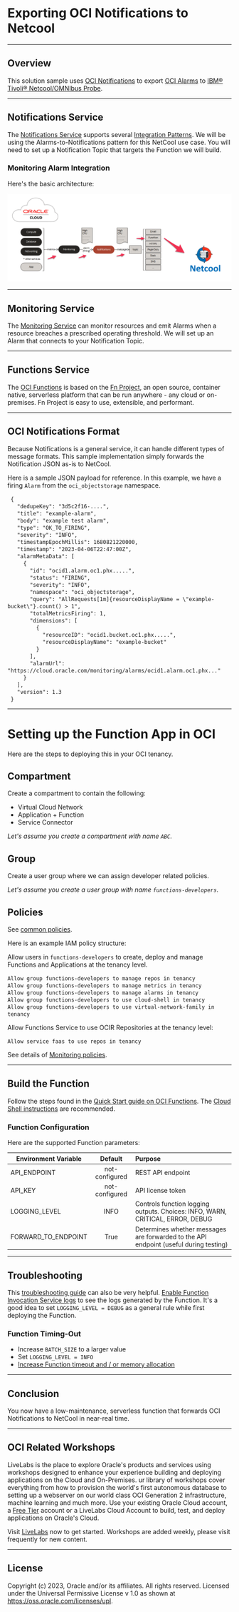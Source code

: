 # Exporting OCI Notifications to Netcool

---

## Overview

This solution sample 
uses [OCI Notifications](https://docs.oracle.com/en-us/iaas/Content/Notification/home.htm) 
to export [OCI Alarms](https://docs.oracle.com/en-us/iaas/Content/Monitoring/Concepts/monitoringoverview.htm) 
to [IBM® Tivoli® Netcool/OMNIbus Probe](https://www.ibm.com/docs/en/SSSHTQ_int/pdf/messbuspr-pdf.pdf). 



---
## Notifications Service
The [Notifications Service](https://docs.oracle.com/en-us/iaas/Content/Notification/Concepts/notificationoverview.htm) 
supports several 
[Integration Patterns](https://docs.oracle.com/en-us/iaas/Content/Notification/Concepts/notificationoverview.htm#Flow__alarms).  We will be using the Alarms-to-Notifications pattern for this NetCool use case.
You will need to set up a Notification Topic that targets the Function we will build.  


### Monitoring Alarm Integration

Here's the basic architecture:

![](images/architecture.png)

---
## Monitoring Service

The [Monitoring Service](https://docs.oracle.com/en-us/iaas/Content/Monitoring/Concepts/monitoringoverview.htm) can
monitor resources and emit Alarms when a resource breaches a prescribed operating threshold.  We will set up an Alarm that connects to your Notification Topic.

---
## Functions Service

The [OCI Functions](http://docs.oracle.com/en-us/iaas/Content/Functions/Concepts/functionsoverview.htm) is 
based on the [Fn Project](https://fnproject.io/), an open source, container 
native, serverless platform that can be run anywhere - any cloud or on-premises. Fn Project 
is easy to use, extensible, and performant.

---
## OCI Notifications Format

Because Notifications is a general service, it can handle different types of message formats.  This
sample implementation simply forwards the Notification JSON as-is to NetCool. 

Here is a sample JSON payload for reference.  In this example, we have a firing `Alarm` from the `oci_objectstorage` namespace.

     {
       "dedupeKey": "3d5c2f16-....",
       "title": "example-alarm",
       "body": "example test alarm",
       "type": "OK_TO_FIRING",
       "severity": "INFO",
       "timestampEpochMillis": 1680821220000,
       "timestamp": "2023-04-06T22:47:00Z",
       "alarmMetaData": [
         {
           "id": "ocid1.alarm.oc1.phx.....",
           "status": "FIRING",
           "severity": "INFO",
           "namespace": "oci_objectstorage",
           "query": "AllRequests[1m]{resourceDisplayName = \"example-bucket\"}.count() > 1",
           "totalMetricsFiring": 1,
           "dimensions": [
             {
               "resourceID": "ocid1.bucket.oc1.phx.....",
               "resourceDisplayName": "example-bucket"
             }
           ],
           "alarmUrl": "https://cloud.oracle.com/monitoring/alarms/ocid1.alarm.oc1.phx..."
         }
       ],
       "version": 1.3
     }


---
# Setting up the Function App in OCI

Here are the steps to deploying this in your OCI tenancy.

## Compartment

Create a compartment to contain the following:

- Virtual Cloud Network
- Application + Function
- Service Connector

_Let's assume you create a compartment with name `ABC`._

## Group

Create a user group where we can assign developer related policies.   

_Let's assume you create a user group with name `functions-developers`._

## Policies

See [common policies](https://docs.oracle.com/en-us/iaas/Content/Identity/Concepts/commonpolicies.htm).

Here is an example IAM policy structure:

Allow users in `functions-developers` to create, deploy and manage Functions and Applications at the tenancy level.

    Allow group functions-developers to manage repos in tenancy
    Allow group functions-developers to manage metrics in tenancy
    Allow group functions-developers to manage alarms in tenancy
    Allow group functions-developers to use cloud-shell in tenancy
    Allow group functions-developers to use virtual-network-family in tenancy

Allow Functions Service to use OCIR Repositories at the tenancy level:

    Allow service faas to use repos in tenancy 

See details of [Monitoring policies](https://docs.oracle.com/en-us/iaas/Content/Identity/policyreference/monitoringpolicyreference.htm#Details_for_Monitoring).

---
## Build the Function

Follow the steps found in the [Quick Start guide on OCI Functions](http://docs.oracle.com/en-us/iaas/Content/Functions/Tasks/functionsquickstartguidestop.htm).
The [Cloud Shell instructions](https://docs.oracle.com/en-us/iaas/Content/Functions/Tasks/functionsquickstartcloudshell.htm#functionsquickstart_cloudshell) are recommended.

### Function Configuration

Here are the supported Function parameters:

| Environment Variable | Default           | Purpose                                                                               |
|----------------------|:-------------:|:--------------------------------------------------------------------------------------|
| API_ENDPOINT         | not-configured | REST API endpoint                                                                     |
| API_KEY              | not-configured      | API license token                                                                     |
| LOGGING_LEVEL        | INFO     | Controls function logging outputs.  Choices: INFO, WARN, CRITICAL, ERROR, DEBUG       |
| FORWARD_TO_ENDPOINT  | True      | Determines whether messages are forwarded to the API endpoint (useful during testing) |


---
## Troubleshooting

This [troubleshooting guide](https://docs.public.oneportal.content.oci.oraclecloud.com/en-us/iaas/Content/Functions/Tasks/functionstroubleshooting.htm) can also be very helpful.
[Enable Function Invocation Service logs](https://docs.oracle.com/en-us/iaas/Content/Functions/Tasks/functionsexportingfunctionlogfiles.htm) to see the logs generated by the Function.
It's a good idea to set `LOGGING_LEVEL = DEBUG` as a general rule while first deploying the Function.  


### Function Timing-Out

* Increase `BATCH_SIZE` to a larger value
* Set `LOGGING_LEVEL = INFO`
* [Increase Function timeout and / or memory allocation](https://docs.oracle.com/en-us/iaas/Content/Functions/Tasks/functionscustomizing.htm)


---
## Conclusion

You now have a low-maintenance, serverless function that forwards OCI Notifications to NetCool in
near-real time.

---
## **OCI** Related Workshops

LiveLabs is the place to explore Oracle's products and services using workshops designed to 
enhance your experience building and deploying applications on the Cloud and On-Premises.
ur library of workshops cover everything from how to provision the world's first autonomous 
database to setting up a webserver on our world class OCI Generation 2 infrastructure, 
machine learning and much more.  Use your existing Oracle Cloud account, 
a [Free Tier](https://www.oracle.com/cloud/free/) account or a LiveLabs Cloud Account to build, test, 
and deploy applications on Oracle's Cloud.

Visit [LiveLabs](http://bit.ly/golivelabs) now to get started.  Workshops are added weekly, please visit frequently for new content.

---
## License
Copyright (c) 2023, Oracle and/or its affiliates. All rights reserved.
Licensed under the Universal Permissive License v 1.0 as shown at https://oss.oracle.com/licenses/upl.
